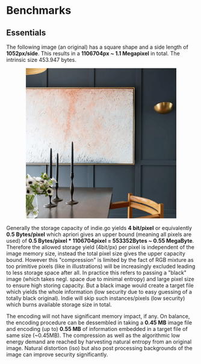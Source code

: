 # Benchmarks

## Essentials
The following image (an original) has a square shape and a side length of <strong>1052px/side</strong>. This results in a <strong>1106704px ~ 1.1 Megapixel</strong> in total. The intrinsic size 453.947 bytes.

<p align=center><img src='./originals/test_1052.png' height=400></p>

Generally the storage capacity of indie.go yields <strong>4 bit/pixel</strong> or equivalently <strong>0.5 Bytes/pixel</strong> which apriori gives an upper bound (meaning all pixels are used) of <strong>0.5 Bytes/pixel * 1106704pixel = 553352Bytes ~ 0.55 MegaByte</strong>. Therefore the allowed storage yield (4bit/px) per pixel is independent of the image memory size, instead the total pixel size gives the upper capacity bound. However this "compression" is limited by the fact of RGB mixture as too primitive pixels (like in illustrations) will be increasingly excluded leading to less storage space after all. In practice this refers to passing a "black" image (which takes negl. space due to minimal entropy) and large pixel size to ensure high storing capacity. But a black image would create a target file which yields the whole information (low security due to easy guessing of a totally black original). Indie will skip such instances/pixels (low security) which burns available storage size in total. 

The encoding will not have significant memory impact, if any. On balance, the encoding procedure can be dessembled in taking a <strong>0.45 MB</strong> image file and encoding (up to) <strong>0.55 MB</strong> of information embedded in a target file of same size (~0.45MB).
The compression as well as the algorithmic low energy demand are reached by harvesting natural entropy from an original image. Natural distortion (iso) but also post processing backgrounds of the image can improve security significantly. 